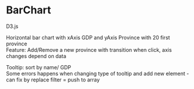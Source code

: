 # BarChart

D3.js

Horizontal bar chart with xAxis GDP and yAxis Province with 20 first province  
Feature: Add/Remove a new province with transition when click, axis changes depend on data  

Tooltip: sort by name/ GDP  
Some errors happens when changing type of tooltip and add new element - can fix by replace filter = push to array  
